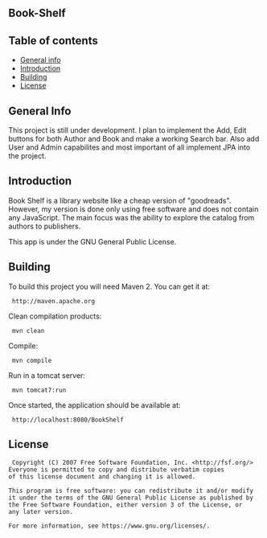 ## Book-Shelf

## Table of contents
* [General info](#general-info)
* [Introduction](#introduction)
* [Building](#Building)
* [License](#license)

## General Info
This project is still under development. I plan to implement the Add, Edit buttons for both Author and Book and make a working Search bar. Also add User and Admin capabilites and most important of all implement JPA into the project. 

## Introduction
Book Shelf is a library website like a cheap version of "goodreads". However, my version is done only using free software and does not contain any JavaScript. The main focus was the ability to explore the catalog from authors to publishers.

This app is under the GNU General Public License.

## Building

To build this project you will need Maven 2. You can get it at:
 
     http://maven.apache.org

 Clean compilation products:
 
     mvn clean
     
 Compile:
 
     mvn compile
     
 Run in a tomcat server:
 
     mvn tomcat7:run
     
 Once started, the application should be available at:
 
     http://localhost:8080/BookShelf

## License
     Copyright (C) 2007 Free Software Foundation, Inc. <http://fsf.org/>
    Everyone is permitted to copy and distribute verbatim copies
    of this license document and changing it is allowed.

    This program is free software: you can redistribute it and/or modify
    it under the terms of the GNU General Public License as published by
    the Free Software Foundation, either version 3 of the License, or
    any later version.

    For more information, see https://www.gnu.org/licenses/.
